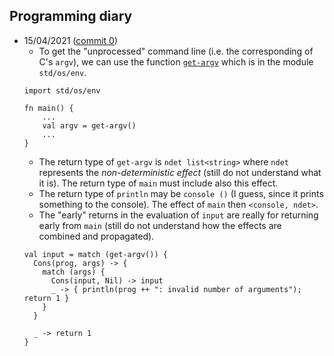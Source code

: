## Programming diary

- 15/04/2021 ([commit 0](https://github.com/tathanhdinh/kleincc/commit/fd4ffdd447f1aae4288cb434549cee6bf492727a))
  - To get the "unprocessed" command line (i.e. the corresponding of C's `argv`), we can use the function [`get-argv`](https://koka-lang.github.io/koka/doc/std_os_env-source.html#get_argv) which is in the module `std/os/env`.
  ```koka
  import std/os/env

  fn main() {
	  ...
	  val argv = get-argv()
	  ...
  }
  ```
  - The return type of `get-argv` is `ndet list<string>` where `ndet` represents the *non-deterministic effect* (still do not understand what it is). The return type of `main` must include also this effect.
  - The return type of `println` may be `console ()` (I guess, since it prints something to the console). The effect of `main` then `<console, ndet>`.
  - The "early" returns in the evaluation of `input` are really for returning early from `main` (still do not understand how the effects are combined and propagated).
  ```koka
  val input = match (get-argv()) {
    Cons(prog, args) -> {
      match (args) {
        Cons(input, Nil) -> input
        _ -> { println(prog ++ ": invalid number of arguments"); return 1 }
      }
    }

    _ -> return 1
  }
  ```